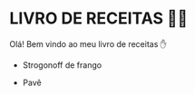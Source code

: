 # LIVRO DE RECEITAS :man_cook:

Olá! Bem vindo ao meu livro de receitas :hand:

- Strogonoff de frango

- Pavê

  
  
  

